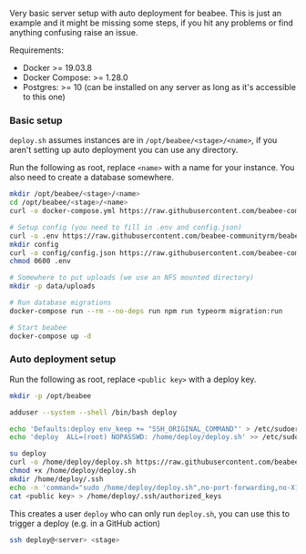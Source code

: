Very basic server setup with auto deployment for beabee. This is just an
example and it might be missing some steps, if you hit any problems or find
anything confusing raise an issue.

Requirements:

- Docker >= 19.03.8
- Docker Compose: >= 1.28.0
- Postgres: >= 10 (can be installed on any server as long as it's accessible to this one)

### Basic setup

`deploy.sh` assumes instances are in `/opt/beabee/<stage>/<name>`, if you aren't setting
up auto deployment you can use any directory.

Run the following as root, replace `<name>` with a name for your instance. You
also need to create a database somewhere.

```bash
mkdir /opt/beabee/<stage>/<name>
cd /opt/beabee/<stage>/<name>
curl -o docker-compose.yml https://raw.githubusercontent.com/beabee-communityrm/beabee-deploy/main/docker-compose.yml

# Setup config (you need to fill in .env and config.json)
curl -o .env https://raw.githubusercontent.com/beabee-communityrm/beabee-deploy/main/.env.example
mkdir config
curl -o config/config.json https://raw.githubusercontent.com/beabee-communityrm/beabee/master/src/config/example-config.json
chmod 0600 .env

# Somewhere to put uploads (we use an NFS mounted directory)
mkdir -p data/uploads

# Run database migrations
docker-compose run --rm --no-deps run npm run typeorm migration:run

# Start beabee
docker-compose up -d
```

### Auto deployment setup

Run the following as root, replace `<public key>` with a deploy key.

```bash
mkdir -p /opt/beabee

adduser --system --shell /bin/bash deploy

echo 'Defaults:deploy env_keep += "SSH_ORIGINAL_COMMAND"' > /etc/sudoers.d/deploy
echo 'deploy  ALL=(root) NOPASSWD: /home/deploy/deploy.sh' >> /etc/sudoers.d/deploy

su deploy
curl -o /home/deploy/deploy.sh https://raw.githubusercontent.com/beabee-communityrm/beabee-deploy/main/deploy.sh
chmod +x /home/deploy/deploy.sh
mkdir /home/deploy/.ssh
echo -n 'command="sudo /home/deploy/deploy.sh",no-port-forwarding,no-X11-forwarding,no-agent-forwarding,no-pty' > /home/deploy/.ssh/authorized_keys
cat <public key> > /home/deploy/.ssh/authorized_keys
```

This creates a user `deploy` who can only run `deploy.sh`, you can use this to
trigger a deploy (e.g. in a GitHub action)
```bash
ssh deploy@<server> <stage>
```
